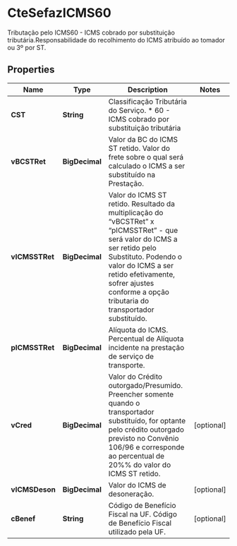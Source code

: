 

# CteSefazICMS60

Tributação pelo ICMS60 - ICMS cobrado por substituição tributária.Responsabilidade do recolhimento do ICMS atribuído ao tomador ou 3º por ST.

## Properties

| Name | Type | Description | Notes |
|------------ | ------------- | ------------- | -------------|
|**CST** | **String** | Classificação Tributária do Serviço.  * 60 - ICMS cobrado por substituição tributária |  |
|**vBCSTRet** | **BigDecimal** | Valor da BC do ICMS ST retido.  Valor do frete sobre o qual será calculado o ICMS a ser substituído na Prestação. |  |
|**vICMSSTRet** | **BigDecimal** | Valor do ICMS ST retido.  Resultado da multiplicação do “vBCSTRet” x “pICMSSTRet” - que será valor do ICMS a ser retido pelo Substituto. Podendo o valor do ICMS a ser retido efetivamente, sofrer ajustes conforme a opção tributaria do transportador substituído. |  |
|**pICMSSTRet** | **BigDecimal** | Alíquota do ICMS.  Percentual de Alíquota incidente na prestação de serviço de transporte. |  |
|**vCred** | **BigDecimal** | Valor do Crédito outorgado/Presumido.  Preencher somente quando o transportador substituído, for optante pelo crédito outorgado previsto no Convênio 106/96 e corresponde ao percentual de 20%% do valor do ICMS ST retido. |  [optional] |
|**vICMSDeson** | **BigDecimal** | Valor do ICMS de desoneração. |  [optional] |
|**cBenef** | **String** | Código de Benefício Fiscal na UF.  Código de Benefício Fiscal utilizado pela UF. |  [optional] |



